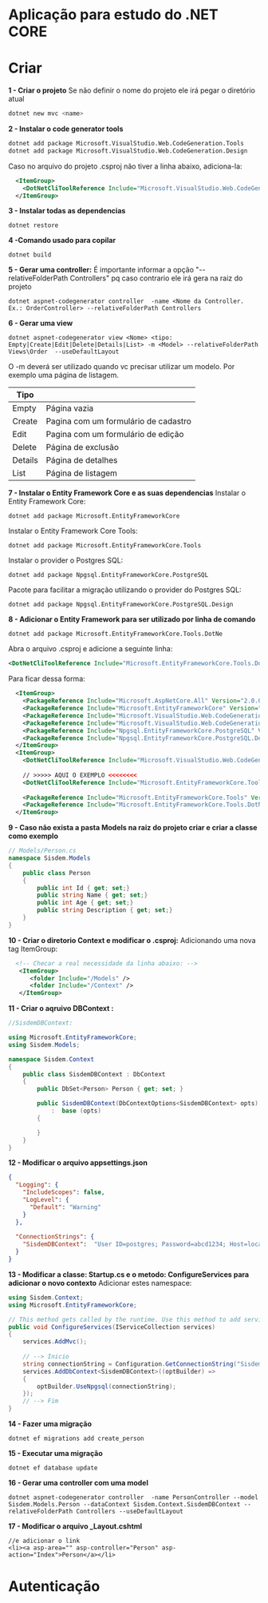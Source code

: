 # Aplicação para estudo do .NET CORE

# Criar
**1 - Criar o projeto**
Se não definir o nome do projeto ele irá pegar o diretório atual
```sh
dotnet new mvc <name> 
```

**2 - Instalar o code generator tools**
```sh
dotnet add package Microsoft.VisualStudio.Web.CodeGeneration.Tools
dotnet add package Microsoft.VisualStudio.Web.CodeGeneration.Design
```
Caso no arquivo do projeto .csproj não tiver a linha abaixo, adiciona-la:
```xml
  <ItemGroup>
    <DotNetCliToolReference Include="Microsoft.VisualStudio.Web.CodeGeneration.Tools" Version="2.0.0" />
  </ItemGroup>
```  

**3 - Instalar todas as dependencias**
```
dotnet restore
```
**4 -Comando usado para copilar**
```
dotnet build 
```
**5 - Gerar uma controller:**
É importante informar a opção "--relativeFolderPath Controllers" pq caso contrario ele irá gera na raiz do projeto
```
dotnet aspnet-codegenerator controller  -name <Nome da Controller. Ex.: OrderController> --relativeFolderPath Controllers
```
**6 - Gerar uma view**
```
dotnet aspnet-codegenerator view <Nome> <tipo: Empty|Create|Edit|Delete|Details|List> -m <Model> --relativeFolderPath Views\Order  --useDefaultLayout
```
O -m deverá ser utilizado quando vc precisar utilizar um modelo. Por exemplo uma página de listagem.

| Tipo |  |
| ------ | ------ |
| Empty | Página vazia |
| Create | Pagina com um formulário de cadastro |
| Edit |  Pagina com um formulário de edição |
| Delete | Página de exclusão |
| Details | Página de detalhes |
| List | Página de listagem |

**7 - Instalar o Entity Framework Core e as suas dependencias**
Instalar o Entity Framework Core:
```
dotnet add package Microsoft.EntityFrameworkCore
```
Instalar o Entity Framework Core Tools:
```
dotnet add package Microsoft.EntityFrameworkCore.Tools
```

Instalar o provider o Postgres SQL:
```
dotnet add package Npgsql.EntityFrameworkCore.PostgreSQL
```

Pacote para facilitar a migração utilizando o provider do Postgres SQL:
```
dotnet add package Npgsql.EntityFrameworkCore.PostgreSQL.Design
```
**8 - Adicionar o Entity Framework para ser utilizado por linha de comando**
```
dotnet add package Microsoft.EntityFrameworkCore.Tools.DotNe
```

Abra o arquivo <Nome do Projeto>.csproj e adicione a seguinte linha:
```xml
<DotNetCliToolReference Include="Microsoft.EntityFrameworkCore.Tools.DotNet" Version="2.0.0" />
```
Para ficar dessa forma:
```xml
  <ItemGroup>
    <PackageReference Include="Microsoft.AspNetCore.All" Version="2.0.0" />
    <PackageReference Include="Microsoft.EntityFrameworkCore" Version="2.0.0" />
    <PackageReference Include="Microsoft.VisualStudio.Web.CodeGeneration.Design" Version="2.0.0" />
    <PackageReference Include="Microsoft.VisualStudio.Web.CodeGeneration.Tools" Version="2.0.0" />
    <PackageReference Include="Npgsql.EntityFrameworkCore.PostgreSQL" Version="2.0.0" />
    <PackageReference Include="Npgsql.EntityFrameworkCore.PostgreSQL.Design" Version="1.1.1" />
  </ItemGroup>
  <ItemGroup>
    <DotNetCliToolReference Include="Microsoft.VisualStudio.Web.CodeGeneration.Tools" Version="2.0.0" />
  
	// >>>>> AQUI O EXEMPLO <<<<<<<<
	<DotNetCliToolReference Include="Microsoft.EntityFrameworkCore.Tools.DotNet" Version="2.0.0" />
    
    <PackageReference Include="Microsoft.EntityFrameworkCore.Tools" Version="2.0.0" />
    <PackageReference Include="Microsoft.EntityFrameworkCore.Tools.DotNet" Version="2.0.0" />
  </ItemGroup>	
```  

**9 -  Caso não exista a pasta Models na raiz do projeto criar e criar a classe como exemplo**
```csharp
// Models/Person.cs
namespace Sisdem.Models
{
    public class Person
    {
        public int Id { get; set;}
        public string Name { get; set;}
        public int Age { get; set;}
        public string Description { get; set;}
    }
}
``` 



**10 - Criar o diretorio Context e modificar o <Nome do Projeto>.csproj:**
Adicionando uma nova tag ItemGroup:
```xml 
  <!-- Checar a real necessidade da linha abaixo: -->
   <ItemGroup>
      <folder Include="/Models" />
      <folder Include="/Context" />
   </ItemGroup>
``` 

**11 - Criar o aqruivo DBContext :**
```csharp 
//SisdemDBContext:

using Microsoft.EntityFrameworkCore;
using Sisdem.Models;

namespace Sisdem.Context
{
    public class SisdemDBContext : DbContext
    {
        public DbSet<Person> Person { get; set; }

        public SisdemDBContext(DbContextOptions<SisdemDBContext> opts)  
            :  base (opts)
        {

        }
    }
}  
```

**12 - Modificar o arquivo appsettings.json**
```json 
{
  "Logging": {
    "IncludeScopes": false,
    "LogLevel": {
      "Default": "Warning"
    }
  },
  
  "ConnectionStrings": {
    "SisdemDBContext":  "User ID=postgres; Password=abcd1234; Host=localhost; Port=5432; Database=Sisdem"
  }
}
``` 
**13 - Modificar a classe: Startup.cs e o metodo: ConfigureServices para adicionar o novo contexto**
Adicionar estes namespace:
```csharp 
using Sisdem.Context;
using Microsoft.EntityFrameworkCore;
``` 

```csharp
// This method gets called by the runtime. Use this method to add services to the container.
public void ConfigureServices(IServiceCollection services)
{
    services.AddMvc();
	
	// --> Inicio
    string connectionString = Configuration.GetConnectionString("SisdemDBContext");
    services.AddDbContext<SisdemDBContext>((optBuilder) => 
    {
        optBuilder.UseNpgsql(connectionString);
    });
	// --> Fim
}
```   
**14 - Fazer uma migração**	
``` 
dotnet ef migrations add create_person
``` 
**15 - Executar uma migração**
``` 
dotnet ef database update
``` 

**16 - Gerar uma controller com uma model**
``` 
dotnet aspnet-codegenerator controller  -name PersonController --model Sisdem.Models.Person --dataContext Sisdem.Context.SisdemDBContext --relativeFolderPath Controllers --useDefaultLayout
``` 
**17 - Modificar o arquivo _Layout.cshtml**
``` 
//e adicionar o link                     
<li><a asp-area="" asp-controller="Person" asp-action="Index">Person</a></li>
``` 

# Autenticação
